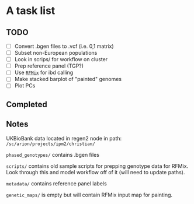 # A task list
## TODO
- [ ] Convert .bgen files to .vcf (i.e. 0,1 matrix)
- [ ] Subset non-European populations
- [ ] Look in scrips/ for workflow on cluster
- [ ] Prep reference panel (TGP?)
- [ ] Use [`RFMix`](https://sites.google.com/site/rfmixlocalancestryinference/) for ibd calling
- [ ] Make stacked barplot of "painted" genomes
- [ ] Plot PCs

## Completed

## Notes
UKBioBank data located in regen2 node in path: `/sc/arion/projects/ipm2/christian/`

`phased_genotypes/` contains .bgen files

`scripts/` contains old sample scripts for prepping genotype data for RFMix. Look through this and model workflow off of it (will need to update paths).

`metadata/` contains reference panel labels

`genetic_maps/` is empty but will contain RFMix input map for painting.
